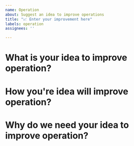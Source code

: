 ```yaml
---
name: Operation
about: Suggest an idea to improve operations
title: "📈 Enter your improvement here"
labels: operation
assignees: ''

---
```


# What is your idea to improve operation?

# How you're idea will improve operation?

# Why do we need your idea to improve operation?